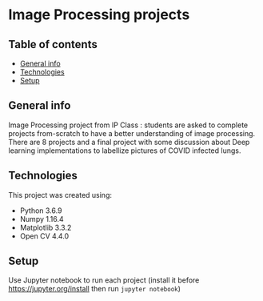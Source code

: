 # Image Processing projects

## Table of contents
* [General info](#general-info)
* [Technologies](#technologies)
* [Setup](#setup)

## General info

Image Processing project from IP Class : students are asked to complete projects from-scratch to have a better understanding of image processing.
There are 8 projects and a final project with some discussion about Deep learning implementations to labellize pictures of COVID infected lungs.

## Technologies

This project was created using:

* Python 3.6.9
* Numpy 1.16.4
* Matplotlib 3.3.2
* Open CV 4.4.0

## Setup

Use Jupyter notebook to run each project (install it before https://jupyter.org/install then run ```jupyter notebook```)
